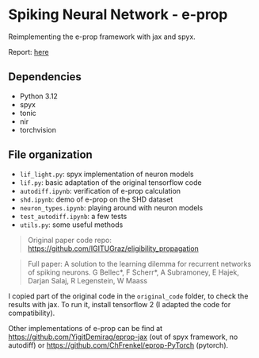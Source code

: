 # Spiking Neural Network - e-prop

Reimplementing the e-prop framework with jax and spyx.

Report: [here](./Report.pdf)

## Dependencies

- Python 3.12
- spyx
- tonic
- nir
- torchvision

## File organization

- `lif_light.py`: spyx implementation of neuron models
- `lif.py`: basic adaptation of the original tensorflow code
- `autodiff.ipynb`: verification of e-prop calculation
- `shd.ipynb`: demo of e-prop on the SHD dataset
- `neuron_types.ipynb`: playing around with neuron models
- `test_autodiff.ipynb`: a few tests
- `utils.py`: some useful methods

> Original paper code repo: https://github.com/IGITUGraz/eligibility_propagation

> Full paper: A solution to the learning dilemma for recurrent networks of spiking neurons.
> G Bellec*, F Scherr*, A Subramoney, E Hajek, Darjan Salaj, R Legenstein, W Maass

I copied part of the original code in the `original_code` folder, to check the results with jax. To run it, install tensorflow 2 (I adapted the code for compatibility).

Other implementations of e-prop can be find at https://github.com/YigitDemirag/eprop-jax (out of spyx framework, no autodiff) or https://github.com/ChFrenkel/eprop-PyTorch (pytorch).
